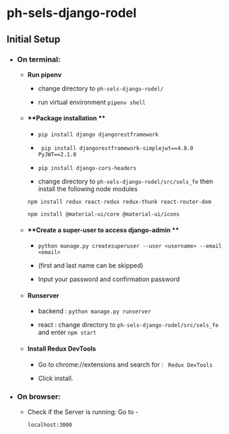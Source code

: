# ph-sels-django-rodel
## Initial Setup 
- ### **On terminal:** 
	   
    * **Run pipenv**
    
        +   change directory  to ``` ph-sels-django-rodel/ ``` 
	   
        +   run virtual environment ``` pipenv shell ```
	   
    * #### **Package installation ** 
    
        +  ``` pip install django djangorestframework  ```
        
        +  ``` pip install djangorestframework-simplejwt==4.8.0 PyJWT==2.1.0```  
	   
        +  ``` pip install django-cors-headers ``` 
	   
        +   change directory  to ``` ph-sels-django-rodel/src/sels_fe ```  then install the following node modules
	   
        ``` npm install redux react-redux redux-thunk react-router-dom ``` 
           
        ``` npm install @material-ui/core @material-ui/icons ```
	   
    * #### **Create a super-user to access django-admin  **
	   
        +   ``` python manage.py createsuperuser --user <username> --email <email> ``` 
	   
        + (first and last name can be skipped)
	   
        + Input your password and confirmation password
	   
    * #### **Runserver**
	   
        +  backend : ``` python manage.py runserver ``` 
	   
        +  react : change directory to ``` ph-sels-django-rodel/src/sels_fe ``` and enter ``` npm start  ```
	    
    * #### **Install Redux DevTools**
	   
        +  Go to chrome://extensions and search for : ```  Redux DevTools  ``` 
	   
        +  Click install.
	
- ### **On browser:**
	   
    * Check if the Server is running: Go to -
	   
         ``` localhost:3000 ``` 

